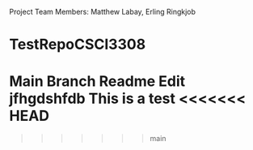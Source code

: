 
Project Team Members: Matthew Labay, Erling Ringkjob
# TestRepoCSCI3308
Main Branch Readme Edit jfhgdshfdb
   This is a test
<<<<<<< HEAD
=======
>>>>>>> main
